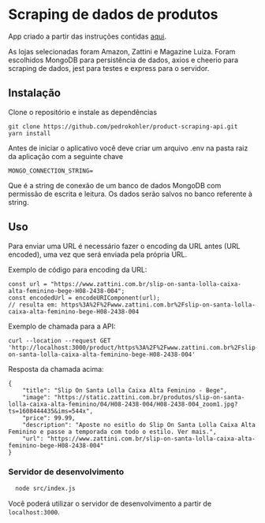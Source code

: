 # Scraping de dados de produtos

App criado a partir das instruções contidas [aqui](https://gist.github.com/lricoy/c50dbd2ae8bc110db82f34d00727cb2b).

As lojas selecionadas foram Amazon, Zattini e Magazine Luiza. Foram escolhidos MongoDB para persistência de dados, axios e cheerio para scraping de dados, jest para testes e express para o servidor.

## Instalação

Clone o repositório e instale as dependências
```
git clone https://github.com/pedrokohler/product-scraping-api.git
yarn install
```

Antes de iniciar o aplicativo você deve criar um arquivo .env na pasta raiz da aplicação com a seguinte chave
```
MONGO_CONNECTION_STRING=
```

Que é a string de conexão de um banco de dados MongoDB com permissão de escrita e leitura. Os dados serão salvos no banco referente à string.

## Uso

Para enviar uma URL é necessário fazer o encoding da URL antes (URL encoded), uma vez que será enviada pela própria URL.

Exemplo de código para encoding da URL:
```
const url = "https://www.zattini.com.br/slip-on-santa-lolla-caixa-alta-feminino-bege-H08-2438-004";
const encodedUrl = encodeURIComponent(url);
// resulta em: https%3A%2F%2Fwww.zattini.com.br%2Fslip-on-santa-lolla-caixa-alta-feminino-bege-H08-2438-004
```

Exemplo de chamada para a API:
```
curl --location --request GET 'http://localhost:3000/product/https%3A%2F%2Fwww.zattini.com.br%2Fslip-on-santa-lolla-caixa-alta-feminino-bege-H08-2438-004'
```

Resposta da chamada acima:

```
{
    "title": "Slip On Santa Lolla Caixa Alta Feminino - Bege",
    "image": "https://static.zattini.com.br/produtos/slip-on-santa-lolla-caixa-alta-feminino/04/H08-2438-004/H08-2438-004_zoom1.jpg?ts=1608444435&ims=544x",
    "price": 99.99,
    "description": "Aposte no esitlo do Slip On Santa Lolla Caixa Alta Feminino e passe a temporada com todo o estilo. Ver mais.",
    "url": "https://www.zattini.com.br/slip-on-santa-lolla-caixa-alta-feminino-bege-H08-2438-004"
}
```

### Servidor de desenvolvimento

```bash
  node src/index.js
```

Você poderá utilizar o servidor de desenvolvimento a partir de `localhost:3000`.